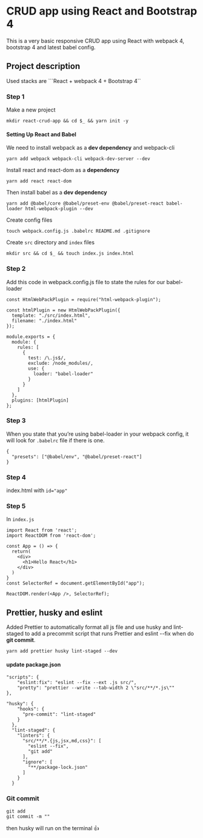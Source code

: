 
# CRUD app using React and Bootstrap 4

This is a very basic responsive CRUD app using React with webpack 4, bootstrap 4 and latest babel config.

## Project description
Used stacks are ```React + webpack 4 +  Bootstrap 4``

### Step 1
Make a new project

```
mkdir react-crud-app && cd $_ && yarn init -y
```

#### Setting Up React and Babel

We need to install webpack as a **dev dependency** and webpack-cli

```
yarn add webpack webpack-cli webpack-dev-server --dev
```

Install react and react-dom as a **dependency**

```
yarn add react react-dom
```

Then install babel as a **dev dependency**

```
yarn add @babel/core @babel/preset-env @babel/preset-react babel-loader html-webpack-plugin --dev
```

Create config files

```
touch webpack.config.js .babelrc README.md .gitignore
```

Create `src` directory and `index` files

 ```
 mkdir src && cd $_ && touch index.js index.html
 ```

### Step 2

Add this code in webpack.config.js file to state the rules for our babel-loader

```
const HtmlWebPackPlugin = require("html-webpack-plugin");

const htmlPlugin = new HtmlWebPackPlugin({
  template: "./src/index.html",
  filename: "./index.html"
});

module.exports = {
  module: {
    rules: [
      {
        test: /\.js$/,
        exclude: /node_modules/,
        use: {
          loader: "babel-loader"
        }
      }
    ]
  },
  plugins: [htmlPlugin]
};
```

### Step 3

When you state that you’re using babel-loader in your webpack config, it will look for ```.babelrc``` file if there is one.

```
{
  "presets": ["@babel/env", "@babel/preset-react"]
}
```

### Step 4
index.html with ```id="app"```

### Step 5
In ```index.js```

```
import React from 'react';
import ReactDOM from 'react-dom';

const App = () => {
  return(
    <div>
      <h1>Hello React</h1>
    </div>
  )
}
const SelectorRef = document.getElementById("app");

ReactDOM.render(<App />, SelectorRef);
```

## Prettier, husky and eslint

Added Prettier to automatically format all js file and use husky and lint-staged to add a precommit script that runs Prettier and eslint --fix when do **git commit**.

```
yarn add prettier husky lint-staged --dev
```

#### update package.json

```
"scripts": {
    "eslint:fix": "eslint --fix --ext .js src/",
    "pretty": "prettier --write --tab-width 2 \"src/**/*.js\""
},

"husky": {
    "hooks": {
      "pre-commit": "lint-staged"
    }
  },
  "lint-staged": {
    "linters": {
      "src/**/*.{js,jsx,md,css}": [
        "eslint --fix",
        "git add"
      ],
      "ignore": [
        "**/package-lock.json"
      ]
    }
  }
  ```

### Git commit

```
git add
git commit -m ""
```

then husky will run on the terminal :thumbsup:
